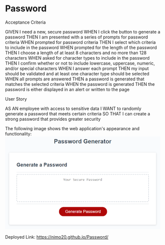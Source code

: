 # Password

Acceptance Criteria

GIVEN I need a new, secure password
WHEN I click the button to generate a password
THEN I am presented with a series of prompts for password criteria
WHEN prompted for password criteria
THEN I select which criteria to include in the password
WHEN prompted for the length of the password
THEN I choose a length of at least 8 characters and no more than 128 characters
WHEN asked for character types to include in the password
THEN I confirm whether or not to include lowercase, uppercase, numeric, and/or special characters
WHEN I answer each prompt
THEN my input should be validated and at least one character type should be selected
WHEN all prompts are answered
THEN a password is generated that matches the selected criteria
WHEN the password is generated
THEN the password is either displayed in an alert or written to the page

User Story

AS AN employee with access to sensitive data
I WANT to randomly generate a password that meets certain criteria
SO THAT I can create a strong password that provides greater security

The following image shows the web application's appearance and functionality:
![image](Assets/image/03-javascript-homework-demo.png)

Deployed Link: https://nimo20.github.io/Password/